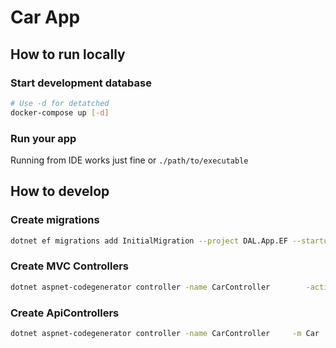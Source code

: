 # Car App

## How to run locally

### Start development database
```bash
# Use -d for detatched
docker-compose up [-d]
```
### Run your app
Running from IDE works just fine or `./path/to/executable`

## How to develop

### Create migrations
```bash
dotnet ef migrations add InitialMigration --project DAL.App.EF --startup-project WebApplication
```

### Create MVC Controllers
```bash
dotnet aspnet-codegenerator controller -name CarController        -actions -m  Car        -dc AppDbContext -outDir Controllers --useDefaultLayout --useAsyncActions --referenceScriptLibraries -f
```

### Create ApiControllers
```bash
dotnet aspnet-codegenerator controller -name CarController     -m Car     -actions -dc AppDbContext -outDir ApiControllers -api --useAsyncActions  -f
```